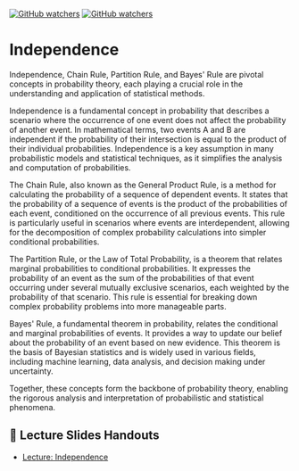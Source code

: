 [![GitHub watchers](https://img.shields.io/badge/tulip--lab-Math--Foundations-brightgreen)](../README.md)
[![GitHub watchers](https://img.shields.io/badge/Module-Independence-orange)](README.md)

# Independence

Independence, Chain Rule, Partition Rule, and Bayes' Rule are pivotal concepts in probability theory, each playing a crucial role in the understanding and application of statistical methods.

Independence is a fundamental concept in probability that describes a scenario where the occurrence of one event does not affect the probability of another event. In mathematical terms, two events A and B are independent if the probability of their intersection is equal to the product of their individual probabilities. Independence is a key assumption in many probabilistic models and statistical techniques, as it simplifies the analysis and computation of probabilities.

The Chain Rule, also known as the General Product Rule, is a method for calculating the probability of a sequence of dependent events. It states that the probability of a sequence of events is the product of the probabilities of each event, conditioned on the occurrence of all previous events. This rule is particularly useful in scenarios where events are interdependent, allowing for the decomposition of complex probability calculations into simpler conditional probabilities.

The Partition Rule, or the Law of Total Probability, is a theorem that relates marginal probabilities to conditional probabilities. It expresses the probability of an event as the sum of the probabilities of that event occurring under several mutually exclusive scenarios, each weighted by the probability of that scenario. This rule is essential for breaking down complex probability problems into more manageable parts.

Bayes' Rule, a fundamental theorem in probability, relates the conditional and marginal probabilities of events. It provides a way to update our belief about the probability of an event based on new evidence. This theorem is the basis of Bayesian statistics and is widely used in various fields, including machine learning, data analysis, and decision making under uncertainty.

Together, these concepts form the backbone of probability theory, enabling the rigorous analysis and interpretation of probabilistic and statistical phenomena.

## :notebook_with_decorative_cover: Lecture Slides Handouts

- [Lecture: Independence](https://github.com/tulip-lab/handouts/blob/main/Prob/FLIP06.pdf) 

